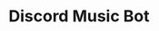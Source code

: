 ---
cover: "../Visuals/Discord-Chatbot/discordDemo.JPG"
coverAlt: ""
description: Discord Bot capable of searching Youtube and SoundCloud to play requesting music onto the user's voice channel.
pubDate: 2022-01-02 00:00:00
slug: discord-music-bot
title: Discord Music Bot
tags:
- Python
- AWS
- Linux
---